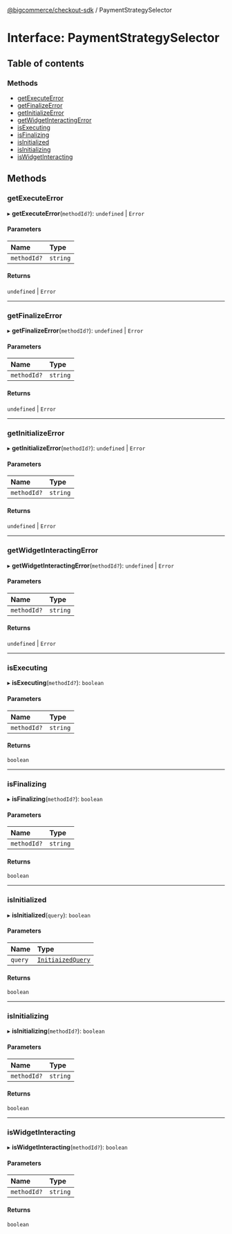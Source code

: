 [@bigcommerce/checkout-sdk](../README.md) / PaymentStrategySelector

# Interface: PaymentStrategySelector

## Table of contents

### Methods

- [getExecuteError](PaymentStrategySelector.md#getexecuteerror)
- [getFinalizeError](PaymentStrategySelector.md#getfinalizeerror)
- [getInitializeError](PaymentStrategySelector.md#getinitializeerror)
- [getWidgetInteractingError](PaymentStrategySelector.md#getwidgetinteractingerror)
- [isExecuting](PaymentStrategySelector.md#isexecuting)
- [isFinalizing](PaymentStrategySelector.md#isfinalizing)
- [isInitialized](PaymentStrategySelector.md#isinitialized)
- [isInitializing](PaymentStrategySelector.md#isinitializing)
- [isWidgetInteracting](PaymentStrategySelector.md#iswidgetinteracting)

## Methods

### getExecuteError

▸ **getExecuteError**(`methodId?`): `undefined` \| `Error`

#### Parameters

| Name | Type |
| :------ | :------ |
| `methodId?` | `string` |

#### Returns

`undefined` \| `Error`

___

### getFinalizeError

▸ **getFinalizeError**(`methodId?`): `undefined` \| `Error`

#### Parameters

| Name | Type |
| :------ | :------ |
| `methodId?` | `string` |

#### Returns

`undefined` \| `Error`

___

### getInitializeError

▸ **getInitializeError**(`methodId?`): `undefined` \| `Error`

#### Parameters

| Name | Type |
| :------ | :------ |
| `methodId?` | `string` |

#### Returns

`undefined` \| `Error`

___

### getWidgetInteractingError

▸ **getWidgetInteractingError**(`methodId?`): `undefined` \| `Error`

#### Parameters

| Name | Type |
| :------ | :------ |
| `methodId?` | `string` |

#### Returns

`undefined` \| `Error`

___

### isExecuting

▸ **isExecuting**(`methodId?`): `boolean`

#### Parameters

| Name | Type |
| :------ | :------ |
| `methodId?` | `string` |

#### Returns

`boolean`

___

### isFinalizing

▸ **isFinalizing**(`methodId?`): `boolean`

#### Parameters

| Name | Type |
| :------ | :------ |
| `methodId?` | `string` |

#### Returns

`boolean`

___

### isInitialized

▸ **isInitialized**(`query`): `boolean`

#### Parameters

| Name | Type |
| :------ | :------ |
| `query` | [`InitiaizedQuery`](InitiaizedQuery.md) |

#### Returns

`boolean`

___

### isInitializing

▸ **isInitializing**(`methodId?`): `boolean`

#### Parameters

| Name | Type |
| :------ | :------ |
| `methodId?` | `string` |

#### Returns

`boolean`

___

### isWidgetInteracting

▸ **isWidgetInteracting**(`methodId?`): `boolean`

#### Parameters

| Name | Type |
| :------ | :------ |
| `methodId?` | `string` |

#### Returns

`boolean`
